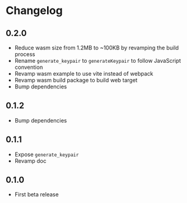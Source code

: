 # Changelog

## 0.2.0

- Reduce wasm size from 1.2MB to ~100KB by revamping the build process
- Rename `generate_keypair` to `generateKeypair` to follow JavaScript convention
- Revamp wasm example to use vite instead of webpack
- Revamp wasm build package to build web target
- Bump dependencies

## 0.1.2
- Bump dependencies

## 0.1.1

- Expose `generate_keypair`
- Revamp doc

## 0.1.0

- First beta release
